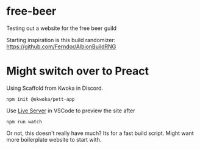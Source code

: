 # free-beer
 Testing out a website for the free beer guild


Starting inspiration is this build randomizer: https://github.com/Ferndor/AlbionBuildRNG


# Might switch over to Preact

Using Scaffold from Kwoka in Discord.

`npm init @ekwoka/pett-app`

Use [Live Server](https://marketplace.visualstudio.com/items?itemName=ritwickdey.LiveServer) in VSCode to preview the site after

`npm run watch`

Or not, this doesn't really have much? Its for a fast build script. Might want more boilerplate website to start with.